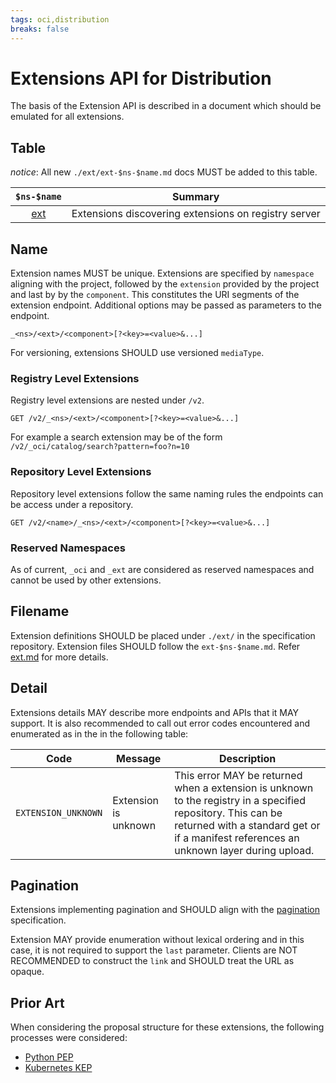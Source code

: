 ```yaml
---
tags: oci,distribution
breaks: false
---
```


# Extensions API for Distribution

The basis of the Extension API is described in a document which should
be emulated for all extensions.

## Table

_notice_: All new `./ext/ext-$ns-$name.md` docs MUST be added to this table.

| `$ns-$name`                  | Summary                                              |
|:------------------------:|:----------------------------------------------------:|
| [ext](./ext.md)          | Extensions discovering extensions on registry server |

## Name

Extension names MUST be unique. Extensions are  specified by
`namespace` aligning with the project, followed by the `extension` provided by the project and last by by the `component`. This constitutes the URI segments
of the extension endpoint. Additional options may be passed as parameters to the endpoint.

```http
_<ns>/<ext>/<component>[?<key>=<value>&...]
```

For versioning, extensions SHOULD use versioned `mediaType`.

### Registry Level Extensions

Registry level extensions are nested under `/v2`.

```http
GET /v2/_<ns>/<ext>/<component>[?<key>=<value>&...]
```

For example a search extension may be of the form `/v2/_oci/catalog/search?pattern=foo?n=10`

### Repository Level Extensions

Repository level extensions follow the same naming rules the endpoints
can be access under a repository.

```http
GET /v2/<name>/_<ns>/<ext>/<component>[?<key>=<value>&...]
```

### Reserved Namespaces
As of current, ```_oci``` and ```_ext``` are considered as reserved namespaces and cannot be used by other extensions.

## Filename

Extension definitions SHOULD be placed under `./ext/` in the specification repository. Extension files
SHOULD follow the `ext-$ns-$name.md`. Refer [ext.md](./ext.md) for more details.

## Detail

Extensions details MAY describe more endpoints and  APIs that it MAY support.
It is also recommended to call out error codes encountered and enumerated as in the
in the following table:

| Code                | Message              | Description                                                                                                                                                                                            |
|---------------------|----------------------|--------------------------------------------------------------------------------------------------------------------------------------------------------------------------------------------------------|
| `EXTENSION_UNKNOWN` | Extension is unknown | This error MAY be returned when a extension is unknown to the registry in a specified repository. This can be returned with a standard get or if a manifest references an unknown layer during upload. |

## Pagination

Extensions implementing pagination and SHOULD align with the
[pagination](./spec.md#pagination) specification.

Extension MAY provide enumeration without lexical ordering and in this case,
it is not required to support the `last` parameter. Clients are NOT RECOMMENDED to construct the `link` and SHOULD treat the URL as opaque.

## Prior Art

When considering the proposal structure for these extensions, the following processes were considered:

* [Python PEP](https://www.python.org/dev/peps/)
* [Kubernetes KEP](https://github.com/kubernetes/enhancements/tree/master/keps)

